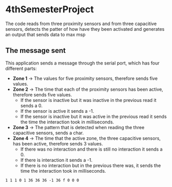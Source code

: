 # 4thSemesterProject
The code reads from three proximity sensors and from three capacitive sensors, detects the patter of how have they been activated and generates an output that sends data to max msp

## The message sent
This application sends a message through the serial port, which has four different parts:
  - **Zone 1** -> The values for five proximity sensors, therefore sends five values.
  - **Zone 2** -> The time that each of the proximity sensors has been active, therefore sends five values.
    - If the sensor is inactive but it was inactive in the previous read it sends a 0.
    - If the sensor is active it sends a -1.
    - If the sensor is inactive but it was active in the previous read it sends the time the interaction took in milliseconds. 
  - **Zone 3** -> The pattern that is detected when reading the three capacitive sensors, sends a char.
  - **Zone 4** -> The time that the active zone, the three capacitive sensors, has been active, therefore sends 3 values.
    - If there was no interaction and there is still no interaction it sends a 0.
    - If there is interaction it sends a -1.
    - If there is no interaction but in the previous there was, it sends the time the interaction took in milliseconds. 

`1 1 1 0 1 36 36 36 -1 36 f 0 0 0`

